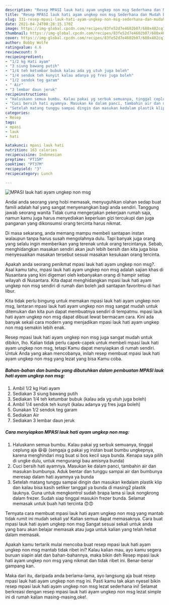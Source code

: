 ```yaml
---
description: "Resep MPASI lauk hati ayam ungkep non msg Sederhana dan Mudah Dibuat"
title: "Resep MPASI lauk hati ayam ungkep non msg Sederhana dan Mudah Dibuat"
slug: 331-resep-mpasi-lauk-hati-ayam-ungkep-non-msg-sederhana-dan-mudah-dibuat
date: 2021-04-24T08:28:15.170Z
image: https://img-global.cpcdn.com/recipes/83fe52d7e4602b07/680x482cq70/mpasi-lauk-hati-ayam-ungkep-non-msg-foto-resep-utama.jpg
thumbnail: https://img-global.cpcdn.com/recipes/83fe52d7e4602b07/680x482cq70/mpasi-lauk-hati-ayam-ungkep-non-msg-foto-resep-utama.jpg
cover: https://img-global.cpcdn.com/recipes/83fe52d7e4602b07/680x482cq70/mpasi-lauk-hati-ayam-ungkep-non-msg-foto-resep-utama.jpg
author: Bobby Wolfe
ratingvalue: 4.6
reviewcount: 9
recipeingredient:
- "1/2 kg Hati ayam"
- "3 siung bawang putih"
- "1/4 teh ketumbar bubuk kalau ada yg utuh juga boleh"
- "1/4 sendok teh kunyit kalau adanya yg fres juga boleh"
- "1/2 sendok teg garam"
- " Air"
- "3 lembar daun jeruk"
recipeinstructions:
- "Haluskann semua bumbu. Kalau pakai yg serbuk semuanya, tinggal ceplung aja 😆😆 (sengaja g pakai yg instan buat bumbu ungkepnya, karena menghindari msg buat si bos kecil saya bunda. Kenapa saya pilih di ungke dulu, untuk mengurangi bau amisnya bunda)"
- "Cuci bersih hati ayamnya. Masukan ke dalam panci, tambahin air dan masukan bumbunya. Aduk bentar dan tunggu sampai air dan bumbunya meresap dalam hati ayamnya ya bunda"
- "Setelah matang tunggu sampai dingin dan masukan kedalam plastik klip dan kalau bisa kasih setiker tanggal ya bunda di masing2 plastik lauknya. Guna untuk mengkontrol sudah brapa lama si lauk nongkrong dalam frezer. Sudah siap tinggal masukin frezer bunda. Selamat memasak untuk buah hati tercinta 😍😍"
categories:
- Resep
tags:
- mpasi
- lauk
- hati

katakunci: mpasi lauk hati 
nutrition: 163 calories
recipecuisine: Indonesian
preptime: "PT15M"
cooktime: "PT37M"
recipeyield: "3"
recipecategory: Lunch

---
```



![MPASI lauk hati ayam ungkep non msg](https://img-global.cpcdn.com/recipes/83fe52d7e4602b07/680x482cq70/mpasi-lauk-hati-ayam-ungkep-non-msg-foto-resep-utama.jpg)

Andai anda seorang yang hobi memasak, menyuguhkan olahan sedap buat famili adalah hal yang sangat menyenangkan bagi anda sendiri. Tanggung jawab seorang  wanita Tidak cuma mengerjakan pekerjaan rumah saja, namun kamu juga harus menyediakan keperluan gizi tercukupi dan juga panganan yang dikonsumsi orang tercinta harus nikmat.

Di masa  sekarang, anda memang mampu membeli santapan instan walaupun tanpa harus susah mengolahnya dulu. Tapi banyak juga orang yang selalu ingin memberikan yang terenak untuk orang tercintanya. Sebab, menghidangkan masakan sendiri akan jauh lebih bersih dan kita juga bisa menyesuaikan masakan tersebut sesuai masakan kesukaan orang tercinta. 



Apakah anda seorang penikmat mpasi lauk hati ayam ungkep non msg?. Asal kamu tahu, mpasi lauk hati ayam ungkep non msg adalah sajian khas di Nusantara yang kini digemari oleh kebanyakan orang di hampir setiap wilayah di Nusantara. Kita dapat menghidangkan mpasi lauk hati ayam ungkep non msg sendiri di rumah dan boleh jadi santapan favoritmu di hari libur.

Kita tidak perlu bingung untuk memakan mpasi lauk hati ayam ungkep non msg, lantaran mpasi lauk hati ayam ungkep non msg sangat mudah untuk ditemukan dan kita pun dapat membuatnya sendiri di tempatmu. mpasi lauk hati ayam ungkep non msg dapat dibuat lewat bermacam cara. Kini ada banyak sekali cara modern yang menjadikan mpasi lauk hati ayam ungkep non msg semakin lebih enak.

Resep mpasi lauk hati ayam ungkep non msg juga sangat mudah untuk dibikin, lho. Kalian tidak perlu capek-capek untuk membeli mpasi lauk hati ayam ungkep non msg, tetapi Kamu dapat menyiapkan di rumah sendiri. Untuk Anda yang akan mencobanya, inilah resep membuat mpasi lauk hati ayam ungkep non msg yang lezat yang bisa Kamu coba.

<!--inarticleads1-->

##### Bahan-bahan dan bumbu yang dibutuhkan dalam pembuatan MPASI lauk hati ayam ungkep non msg:

1. Ambil 1/2 kg Hati ayam
1. Sediakan 3 siung bawang putih
1. Sediakan 1/4 teh ketumbar bubuk (kalau ada yg utuh juga boleh)
1. Ambil 1/4 sendok teh kunyit (kalau adanya yg fres juga boleh)
1. Gunakan 1/2 sendok teg garam
1. Sediakan  Air
1. Sediakan 3 lembar daun jeruk




<!--inarticleads2-->

##### Cara menyiapkan MPASI lauk hati ayam ungkep non msg:

1. Haluskann semua bumbu. Kalau pakai yg serbuk semuanya, tinggal ceplung aja 😆😆 (sengaja g pakai yg instan buat bumbu ungkepnya, karena menghindari msg buat si bos kecil saya bunda. Kenapa saya pilih di ungke dulu, untuk mengurangi bau amisnya bunda)
1. Cuci bersih hati ayamnya. Masukan ke dalam panci, tambahin air dan masukan bumbunya. Aduk bentar dan tunggu sampai air dan bumbunya meresap dalam hati ayamnya ya bunda
1. Setelah matang tunggu sampai dingin dan masukan kedalam plastik klip dan kalau bisa kasih setiker tanggal ya bunda di masing2 plastik lauknya. Guna untuk mengkontrol sudah brapa lama si lauk nongkrong dalam frezer. Sudah siap tinggal masukin frezer bunda. Selamat memasak untuk buah hati tercinta 😍😍




Ternyata cara membuat mpasi lauk hati ayam ungkep non msg yang mantab tidak rumit ini mudah sekali ya! Kalian semua dapat memasaknya. Cara buat mpasi lauk hati ayam ungkep non msg Sangat sesuai sekali untuk anda yang baru akan belajar memasak atau juga untuk kalian yang telah hebat dalam memasak.

Apakah kamu tertarik mulai mencoba buat resep mpasi lauk hati ayam ungkep non msg mantab tidak ribet ini? Kalau kalian mau, ayo kamu segera buruan siapin alat dan bahan-bahannya, maka bikin deh Resep mpasi lauk hati ayam ungkep non msg yang nikmat dan tidak ribet ini. Benar-benar gampang kan. 

Maka dari itu, daripada anda berlama-lama, ayo langsung aja buat resep mpasi lauk hati ayam ungkep non msg ini. Pasti kamu tak akan nyesel bikin resep mpasi lauk hati ayam ungkep non msg lezat sederhana ini! Selamat berkreasi dengan resep mpasi lauk hati ayam ungkep non msg lezat simple ini di rumah kalian masing-masing,oke!.

